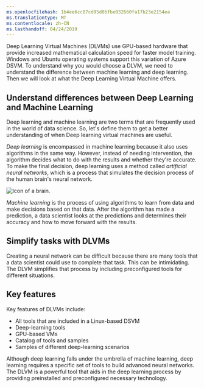 ```yaml
---
ms.openlocfilehash: 1b4ee6cc87cd95d86fbe032660fa17b23e2154ea
ms.translationtype: MT
ms.contentlocale: zh-CN
ms.lasthandoff: 04/24/2019
---
```

Deep Learning Virtual Machines (DLVMs) use GPU-based hardware that provide increased mathematical calculation speed for faster model training. Windows and Ubuntu operating systems support this variation of Azure DSVM. To understand why you would choose a DLVM, we need to understand the difference between machine learning and deep learning. Then we will look at what the Deep Learning Virtual Machine offers.

## <a name="understand-differences-between-deep-learning-and-machine-learning"></a>Understand differences between Deep Learning and Machine Learning

Deep learning and machine learning are two terms that are frequently used in the world of data science. So, let's define them to get a better understanding of when Deep learning virtual machines are useful.

*Deep learning* is encompassed in machine learning because it also uses algorithms in the same way. However, instead of needing intervention, the algorithm decides what to do with the results and whether they're accurate. To make the final decision, deep learning uses a method called *artificial neural networks*, which is a process that simulates the decision process of the human brain's neural network.

![Icon of a brain.](../media/4-DLVM.png)

*Machine learning* is the process of using algorithms to learn from data and make decisions based on that data. After the algorithm has made a prediction, a data scientist looks at the predictions and determines their accuracy and how to move forward with the results.

## <a name="simplify-tasks-with-dlvms"></a>Simplify tasks with DLVMs

Creating a neural network can be difficult because there are many tools that a data scientist could use to complete that task. This can be intimidating. The DLVM simplifies that process by including preconfigured tools for different situations.

## <a name="key-features"></a>Key features

Key features of DLVMs include:

- All tools that are included in a Linux-based DSVM
- Deep-learning tools
- GPU-based VMs
- Catalog of tools and samples
- Samples of different deep-learning scenarios

Although deep learning falls under the umbrella of machine learning, deep learning requires a specific set of tools to build advanced neural networks. The DLVM is a powerful tool that aids in the deep learning process by providing preinstalled and preconfigured necessary technology.
